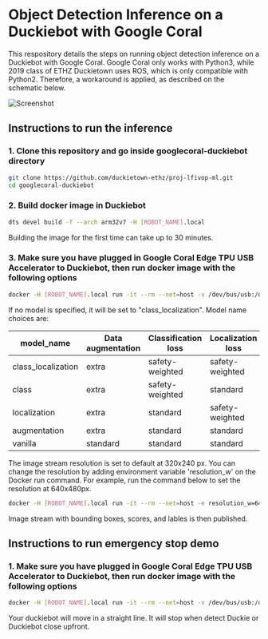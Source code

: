 # Object Detection Inference on a Duckiebot with Google Coral

This respository details the steps on running object detection inference on a Duckiebot with Google Coral. Google Coral only works with Python3, while 2019 class of ETHZ Duckietown uses ROS, which is only compatible with Python2. Therefore, a workaround is applied, as described on the schematic below.

![Screenshot](https://github.com/duckietown-ethz/proj-lfivop-ml/wiki/images/googlecoral-duckiebot-schematic.png)

## Instructions to run the inference

### 1. Clone this repository and go inside googlecoral-duckiebot directory
```bash
git clone https://github.com/duckietown-ethz/proj-lfivop-ml.git
cd googlecoral-duckiebot
```

### 2. Build docker image in Duckiebot
```bash
dts devel build -f --arch arm32v7 -H [ROBOT_NAME].local 
```
Building the image for the first time can take up to 30 minutes.

### 3. Make sure you have plugged in Google Coral Edge TPU USB Accelerator to Duckiebot, then run docker image with the following options
 
```bash
docker -H [ROBOT_NAME].local run -it --rm --net=host -v /dev/bus/usb:/dev/bus/usb -e model_name=MODEL_NAME --privileged duckietown/googlecoral-duckiebot:v1-arm32v7
```
If no model is specified, it will be set to "class_localization". Model name choices are:

| model_name  | Data augmentation | Classification loss | Localization loss
| ------------- | ------------- |  ------------- |  ------------- |
| class_localization  | extra  | safety-weighted | safety-weighted |
| class  |  extra  | safety-weighted | standard |
| localization  |  extra  | standard | safety-weighted |
| augmentation  | extra  | standard | standard |
| vanilla  | standard  | standard | standard |

The image stream resolution is set to default at 320x240 px. You can change the resolution by adding environment variable 'resolution_w' on the Docker run command. For example, run the command below to set the resolution at 640x480px.

```bash
docker -H [ROBOT_NAME].local run -it --rm --net=host -e resolution_w=640 -v /dev/bus/usb:/dev/bus/usb --privileged duckietown/googlecoral-duckiebot:v1-arm32v7
```

Image stream with bounding boxes, scores, and lables is then published.

## Instructions to run emergency stop demo

### 1. Make sure you have plugged in Google Coral Edge TPU USB Accelerator to Duckiebot, then run docker image with the following options

```bash
docker -H [ROBOT_NAME].local run -it --rm --net=host -v /dev/bus/usb:/dev/bus/usb -v /data:/data -e model_name=MODEL_NAME --privileged duckietown/googlecoral-duckiebot:v1-arm32v7 bash -c packages/launch_emergencystop_demo/emergencystop_demo.sh
```
Your duckiebot will move in a straight line. It will stop when detect Duckie or Duckiebot close upfront.

